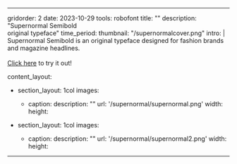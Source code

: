 ---

gridorder: 2
date: 2023-10-29
tools: robofont
title: ""
description: "Supernormal Semibold<br>original typeface"
time_period:
thumbnail: "/supernormalcover.png"
intro: |
 Supernormal Semibold is an original typeface designed for fashion brands and magazine headlines.
 <br>
 <br>
 <a href="/images/supernormalsemibold.otf.zip" download>Click here</a> to try it out!

content_layout:
  - section_layout: 1col
    images:
      - caption:
        description: ""
        url: '/supernormal/supernormal.png'
        width:
        height:

  - section_layout: 1col
    images:
      - caption:
        description: ""
        url: '/supernormal/supernormal2.png'
        width:
        height:


        

---
